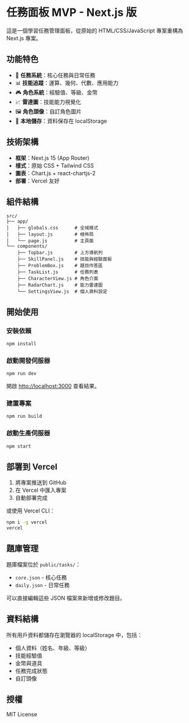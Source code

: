 # 任務面板 MVP - Next.js 版

這是一個學習任務管理面板，從原始的 HTML/CSS/JavaScript 專案重構為 Next.js 專案。

## 功能特色

- 🎯 **任務系統**：核心任務與日常任務
- 📊 **技能追蹤**：運算、幾何、代數、應用能力
- 🎮 **角色系統**：經驗值、等級、金幣
- 📈 **雷達圖**：技能能力視覺化
- 🖼️ **角色頭像**：自訂角色圖片
- 💾 **本地儲存**：資料保存在 localStorage

## 技術架構

- **框架**：Next.js 15 (App Router)
- **樣式**：原始 CSS + Tailwind CSS
- **圖表**：Chart.js + react-chartjs-2
- **部署**：Vercel 友好

## 組件結構

```
src/
├── app/
│   ├── globals.css      # 全域樣式
│   ├── layout.js        # 根佈局
│   └── page.js          # 主頁面
└── components/
    ├── Topbar.js        # 上方導航列
    ├── SkillPanel.js    # 技能與經驗面板
    ├── ProblemBox.js    # 題目作答區
    ├── TaskList.js      # 任務列表
    ├── CharacterView.js # 角色介面
    ├── RadarChart.js    # 能力雷達圖
    └── SettingsView.js  # 個人資料設定
```

## 開始使用

### 安裝依賴

```bash
npm install
```

### 啟動開發伺服器

```bash
npm run dev
```

開啟 [http://localhost:3000](http://localhost:3000) 查看結果。

### 建置專案

```bash
npm run build
```

### 啟動生產伺服器

```bash
npm start
```

## 部署到 Vercel

1. 將專案推送到 GitHub
2. 在 Vercel 中匯入專案
3. 自動部署完成

或使用 Vercel CLI：

```bash
npm i -g vercel
vercel
```

## 題庫管理

題庫檔案位於 `public/tasks/`：

- `core.json` - 核心任務
- `daily.json` - 日常任務

可以直接編輯這些 JSON 檔案來新增或修改題目。

## 資料結構

所有用戶資料都儲存在瀏覽器的 localStorage 中，包括：

- 個人資料（姓名、年級、等級）
- 技能經驗值
- 金幣與道具
- 任務完成狀態
- 自訂頭像

## 授權

MIT License
